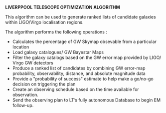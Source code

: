 **LIVERPPOOL TELESCOPE OPTIMIZATION ALGORITHM**

This algorithm can be used to generate ranked lists of candidate galaxies within LIGO/Virgo localisation regions. 

The algorithm performs the following operations :
* Calculates the percentage of GW Skymap obsevable from a particular location  
* Load galaxy catalogues/ GW Bayestar Maps
* Filter the galaxy catalogs based on the GW error map provided by LIGO/ Virgo GW detectors 
* Produce a ranked list of candidates by combining GW error-map probability, observability, distance, and absolute magnitude data 
* Provide a "probability of success" estimate to help make a go/no-go decision on triggering the plan
* Create an observing schedule based on the time available for observation.
* Send the observing plan to LT’s fully autonomous Database to begin EM follow-up.


